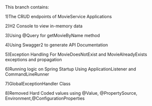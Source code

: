 This branch contains:

1)The CRUD endpoints of MovieService Applications

2)H2 Console to view in-memory data

3)Using @Query for getMovieByName method

4)Using Swagger2 to generate API Documentation

5)Exception Handling For MovieDoesNotExist and MovieAlreadyExists exceptions and propagation

6)Running logic on Spring Startup Using ApplicationListener and CommandLineRunner

7)GlobalExceptionHandler Class

8)Removed Hard Coded values using @Value, @PropertySource, Environment,@ConfigurationProperties
